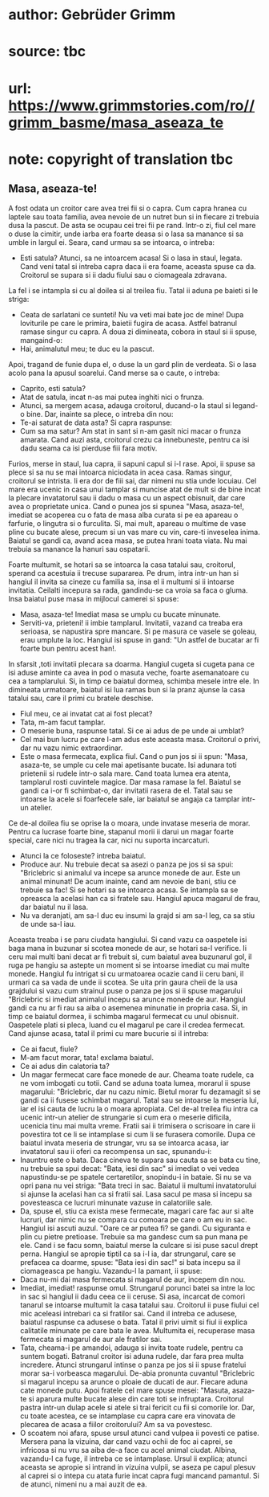 # author: Gebrüder Grimm
# source: tbc
# url: https://www.grimmstories.com/ro//grimm_basme/masa_aseaza_te
# note: copyright of translation tbc

## Masa, aseaza-te! 

A fost odata un croitor care avea trei fii si o capra. Cum capra hranea
cu laptele sau toata familia, avea nevoie de un nutret bun si in fiecare
zi trebuia dusa la pascut. De asta se ocupau cei trei fii pe rand.
Intr-o zi, fiul cel mare o duse la cimitir, unde iarba era foarte deasa
si o lasa sa manance si sa umble in largul ei. Seara, cand urmau sa se
intoarca, o intreba:
- Esti satula? Atunci, sa ne intoarcem acasa!
Si o lasa in staul, legata.
Cand veni tatal si intreba capra daca ii era foame, aceasta spuse ca
da.
Croitorul se supara si ii dadu fiului sau o ciomageala zdravana.

La fel i se intampla si cu al doilea si al treilea fiu.
Tatal ii aduna pe baieti si le striga:
- Ceata de sarlatani ce sunteti! Nu va veti mai bate joc de mine!
Dupa loviturile pe care le primira, baietii fugira de acasa.
Astfel batranul ramase singur cu capra.
A doua zi dimineata, cobora in staul si ii spuse, mangaind-o:
- Hai, animalutul meu; te duc eu la pascut.

Apoi, tragand de funie dupa el, o duse la un gard plin de verdeata.
Si o lasa acolo pana la apusul soarelui.
Cand merse sa o caute, o intreba:
- Caprito, esti satula?
- Atat de satula, incat n-as mai putea inghiti nici o frunza.
- Atunci, sa mergem acasa, adauga croitorul, ducand-o la staul si
legand-o bine.
Dar, inainte sa plece, o intreba din nou:
- Te-ai saturat de data asta?
Si capra raspunse:
- Cum sa ma satur? Am stat in sant si n-am gasit nici macar o
frunza amarata.
Cand auzi asta, croitorul crezu ca innebuneste, pentru ca isi dadu seama
ca isi pierduse fiii fara motiv.

Furios, merse in staul, lua capra, ii sapuni capul si i-l rase.
Apoi, ii spuse sa plece si sa nu se mai intoarca niciodata in acea
casa.
Ramas singur, croitorul se intrista.
Ii era dor de fiii sai, dar nimeni nu stia unde locuiau.
Cel mare era ucenic in casa unui tamplar si muncise atat de mult si de
bine incat la plecare invatatorul sau ii dadu o masa cu un aspect
obisnuit, dar care avea o proprietate unica.
Cand o punea jos si spunea "Masa, asaza-te!, imediat se acoperea cu o
fata de masa alba curata si pe ea apareau o farfurie, o lingutra si o
furculita.
Si, mai mult, apareau o multime de vase pline cu bucate alese, precum si
un vas mare cu vin, care-ti inveselea inima.
Baiatul se gandi ca, avand acea masa, se putea hrani toata viata.
Nu mai trebuia sa manance la hanuri sau ospatarii.

Foarte multumit, se hotari sa se intoarca la casa tatalui sau,
croitorul, sperand ca acestuia ii trecuse supararea.
Pe drum, intra intr-un han si hangiul il invita sa cineze cu familia sa,
insa el ii multumi si ii intoarse invitatia.
Ceilalti incepura sa rada, gandindu-se ca vroia sa faca o gluma.
Insa baiatul puse masa in mijlocul camerei si spuse:
- Masa, asaza-te!
Imediat masa se umplu cu bucate minunate.
- Serviti-va, prieteni! ii imbie tamplarul.
Invitatii, vazand ca treaba era serioasa, se napustira spre mancare. Si
pe masura ce vasele se goleau, erau umplute la loc.
Hangiul isi spuse in gand: "Un astfel de bucatar ar fi foarte bun
pentru acest han!.

In sfarsit ,toti invitatii plecara sa doarma.
Hangiul cugeta si cugeta pana ce isi aduse aminte ca avea in pod o
masuta veche, foarte asemanatoare cu cea a tamplarului.
Si, in timp ce baiatul dormea, schimba mesele intre ele.
In dimineata urmatoare, baiatul isi lua ramas bun si la pranz ajunse la
casa tatalui sau, care il primi cu bratele deschise.
- Fiul meu, ce ai invatat cat ai fost plecat?
- Tata, m-am facut tamplar.
- O meserie buna, raspunse tatal. Si ce ai adus de pe unde ai umblat?
- Cel mai bun lucru pe care l-am adus este aceasta masa.
Croitorul o privi, dar nu vazu nimic extraordinar.
- Este o masa fermecata, explica fiul. Cand o pun jos si ii spun:
"Masa, asaza-te, se umple cu cele mai apetisante bucate.
Isi adunara toti prietenii si rudele intr-o sala mare.
Cand toata lumea era atenta, tamplarul rosti cuvintele magice.
Dar masa ramase la fel.
Baiatul se gandi ca i-or fi schimbat-o, dar invitatii rasera de el.
Tatal sau se intoarse la acele si foarfecele sale, iar baiatul se angaja
ca tamplar intr-un atelier.

Ce de-al doilea fiu se oprise la o moara, unde invatase meseria de
morar.
Pentru ca lucrase foarte bine, stapanul morii ii darui un magar foarte
special, care nici nu tragea la car, nici nu suporta incarcaturi.
- Atunci la ce foloseste? intreba baiatul.
- Produce aur. Nu trebuie decat sa asezi o panza pe jos si sa spui:
"Briclebric si animalul va incepe sa arunce monede de aur.
Este un animal minunat!
De acum inainte, cand am nevoie de bani, stiu ce trebuie sa fac!
Si se hotari sa se intoarca acasa.
Se intampla sa se opreasca la acelasi han ca si fratele sau.
Hangiul apuca magarul de frau, dar baiatul nu il lasa.
- Nu va deranjati, am sa-l duc eu insumi la grajd si am sa-l leg, ca sa
stiu de unde sa-l iau.

Aceasta treaba i se paru ciudata hangiului.
Si cand vazu ca oaspetele isi baga mana in buzunar si scotea monede de
aur, se hotari sa-l verifice.
Ii ceru mai multi bani decat ar fi trebuit si, cum baiatul avea
buzunarul gol, il ruga pe hangiu sa astepte un moment si se intoarse
imediat cu mai multe monede.
Hangiul fu intrigat si cu urmatoarea ocazie cand ii ceru bani, il urmari
ca sa vada de unde ii scotea.
Se uita prin gaura cheii de la usa grajdului si vazu cum strainul puse o
panza pe jos si ii spuse magarului "Briclebric si imediat animalul
incepu sa arunce monede de aur.
Hangiul gandi ca nu ar fi rau sa aiba o asemenea minunatie in propria
casa.
Si, in timp ce baiatul dormea, ii schimba magarul fermecat cu unul
obisnuit.
Oaspetele plati si pleca, luand cu el magarul pe care il credea
fermecat.
Cand ajunse acasa, tatal il primi cu mare bucurie si il intreba:
- Ce ai facut, fiule?
- M-am facut morar, tata! exclama baiatul.
- Ce ai adus din calatoria ta?
- Un magar fermecat care face monede de aur. Cheama toate rudele, ca ne
vom imbogati cu totii.
Cand se aduna toata lumea, morarul ii spuse magarului: "Briclebric, dar
nu cazu nimic.
Bietul morar fu dezamagit si se gandi ca ii fusese schimbat magarul.
Tatal sau se intoarse la meseria lui, iar el isi cauta de lucru la o
moara apropiata.
Cel de-al treilea fiu intra ca ucenic intr-un atelier de strungarie si
cum era o meserie dificila, ucenicia tinu mai multa vreme.
Fratii sai ii trimisera o scrisoare in care ii povestira tot ce li se
intamplase si cum li se furasera comorile.
Dupa ce baiatul invata meseria de strungar, vru sa se intoarca acasa,
iar invatatorul sau ii oferi ca recompensa un sac, spunandu-i:
- Inauntru este o bata. Daca cineva te supara sau cauta sa se bata cu
tine, nu trebuie sa spui decat: "Bata, iesi din sac" si imediat o vei
vedea napustindu-se pe spatele certaretilor, snopindu-i in bataie. Si nu
se va opri pana nu vei striga: "Bata treci in sac.
Baiatul ii multumi invatatorului si ajunse la acelasi han ca si fratii
sai.
Lasa sacul pe masa si incepu sa povesteasca ce lucruri minunate vazuse
in calatoriile sale.
- Da, spuse el, stiu ca exista mese fermecate, magari care fac aur si
alte lucruri, dar nimic nu se compara cu comoara pe care o am eu in
sac.
Hangiul isi ascuti auzul.
"Oare ce ar putea fi? se gandi.
Cu siguranta e plin cu pietre pretioase.
Trebuie sa ma gandesc cum sa pun mana pe ele.
Cand i se facu somn, baiatul merse la culcare si isi puse sacul drept
perna.
Hangiul se apropie tiptil ca sa i-l ia, dar strungarul, care se prefacea
ca doarme, spuse: "Bata iesi din sac!" si bata incepu sa il
ciomageasca pe hangiu.
Vazandu-l la pamant, ii spuse:
- Daca nu-mi dai masa fermecata si magarul de aur, incepem din nou.
- Imediat, imediat! raspunse omul.
Strungarul porunci batei sa intre la loc in sac si hangiul ii dadu ceea
ce ii ceruse.
Si asa, incarcat de comori tanarul se intoarse multumit la casa tatalui
sau.
Croitorul ii puse fiului cel mic aceleasi intrebari ca si fratilor sai.
Cand il intreba ce adusese, baiatul raspunse ca adusese o bata. Tatal il
privi uimit si fiul ii explica calitatile minunate pe care bata le
avea.
Multumita ei, recuperase masa fermecata si magarul de aur ale fratilor
sai.
- Tata, cheama-i pe amandoi, adauga si invita toate rudele, pentru ca
suntem bogati.
Batranul croitor isi aduna rudele, dar fara prea multa incredere. Atunci
strungarul intinse o panza pe jos si ii spuse fratelui morar sa-i
vorbeasca magarului.
De-abia pronunta cuvantul "Briclebric si magarul incepu sa arunce o
ploaie de ducati de aur.
Fiecare aduna cate monede putu.
Apoi fratele cel mare spuse mesei:
"Masuta, asaza-te si aparura multe bucate alese din care toti se
infruptara.
Croitorul pastra intr-un dulap acele si atele si trai fericit cu fii si
comorile lor.
Dar, cu toate acestea, ce se intamplase cu capra care era vinovata de
plecarea de acasa a fiilor croitorului?
Am sa va povestesc.
- O scoatem noi afara, spuse ursul atunci cand vulpea ii povesti ce
patise.
Mersera pana la vizuina, dar cand vazu ochii de foc ai caprei, se
infricosa si nu vru sa aiba de-a face cu acel animal ciudat.
Albina, vazandu-l ca fuge, il intreba ce se intamplase.
Ursul ii explica; atunci aceasta se apropie si intrand in vizuina
vulpii, se aseza pe capul plesuv al caprei si o intepa cu atata furie
incat capra fugi mancand pamantul.
Si de atunci, nimeni nu a mai auzit de ea.
